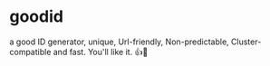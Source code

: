 # goodid
a good ID generator, unique, Url-friendly, Non-predictable, Cluster-compatible and fast. You'll like it. 👍🚀
